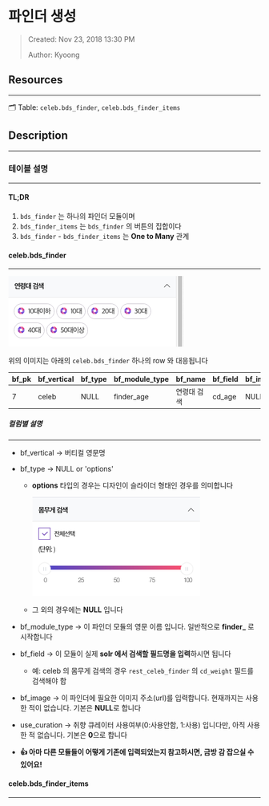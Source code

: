 # 파인더 생성
> Created: Nov 23, 2018 13:30 PM
>
> Author: Kyoong


## Resources
---

🗂 Table: `celeb.bds_finder`, `celeb.bds_finder_items`


## Description
---

### 테이블 설명
---

#### TL;DR
1. `bds_finder` 는 하나의 파인더 모듈이며
2. `bds_finder_items` 는 `bds_finder` 의 버튼의 집합이다
3. `bds_finder` - `bds_finder_items` 는 **One to Many** 관계


#### celeb.bds_finder
---
![](./assets/images/finder.png)

위의 이미지는 아래의 `celeb.bds_finder` 하나의 row 와 대응됩니다

| bf_pk | bf_vertical | bf_type | bf_module_type | bf_name     | bf_field | bf_image | use_curation |
|-------|-------------|---------|----------------|-------------|----------|----------|--------------|
| 7     | celeb       | NULL    | finder_age     | 연령대 검색 | cd_age   | NULL     | 0            |

##### 컬럼별 설명
---

- bf_vertical → 버티컬 영문명
- bf_type → NULL or 'options'
    - **options** 타입의 경우는 디자인이 슬라이더 형태인 경우를 의미합니다
    
        ![](./assets/images/slider.png)
    
    - 그 외의 경우에는 **NULL** 입니다
- bf_module_type → 이 파인더 모듈의 영문 이름 입니다. 일반적으로 **finder_** 로 시작합니다
- bf_field → 이 모듈이 실제 **solr 에서 검색할 필드명을 입력**하시면 됩니다
    - 예: celeb 의 몸무게 검색의 경우 `rest_celeb_finder` 의 `cd_weight` 필드를 검색해야 함
- bf_image → 이 파인더에 필요한 이미지 주소(url)를 입력합니다. 현재까지는 사용한 적이 없습니다. 기본은 **NULL**로 합니다
- use_curation → 취향 큐레이터 사용여부(0:사용안함, 1:사용) 입니다만, 아직 사용한 적 없습니다. 기본은 **0**으로 합니다

- **👍 아마 다른 모듈들이 어떻게 기존에 입력되었는지 참고하시면, 금방 감 잡으실 수 있어요!**


#### celeb.bds_finder_items
---
